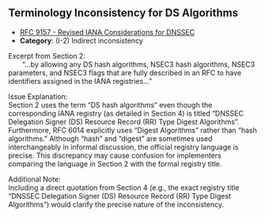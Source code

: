 ## Terminology Inconsistency for DS Algorithms

- [RFC 9157 - Revised IANA Considerations for DNSSEC](https://www.rfc-editor.org/rfc/rfc9157)
- **Category**: (I-2) Indirect inconsistency

Excerpt from Section 2:  
  “…by allowing any DS hash algorithms, NSEC3 hash algorithms, NSEC3 parameters, and NSEC3 flags that are fully described in an RFC to have identifiers assigned in the IANA registries…”

Issue Explanation:  
Section 2 uses the term “DS hash algorithms” even though the corresponding IANA registry (as detailed in Section 4) is titled “DNSSEC Delegation Signer (DS) Resource Record (RR) Type Digest Algorithms”. Furthermore, RFC 6014 explicitly uses “Digest Algorithms” rather than “hash algorithms.” Although “hash” and “digest” are sometimes used interchangeably in informal discussion, the official registry language is precise. This discrepancy may cause confusion for implementers comparing the language in Section 2 with the formal registry title.

Additional Note:  
Including a direct quotation from Section 4 (e.g., the exact registry title “DNSSEC Delegation Signer (DS) Resource Record (RR) Type Digest Algorithms”) would clarify the precise nature of the inconsistency.
